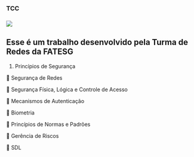 <h3>TCC<h3>  
<img src="https://ead.fieg.com.br/pluginfile.php/1/theme_moove/logo/1676653367/logoSesiSenai%20%281%29.png">
<h2>Esse é um trabalho desenvolvido pela Turma de Redes da FATESG</h2>

1. Princípios de Segurança

 Segurança de Redes

 Segurança Física, Lógica e Controle de Acesso

 Mecanismos de Autenticação

 Biometria

 Princípios de Normas e Padrões

 Gerência de Riscos

 SDL


